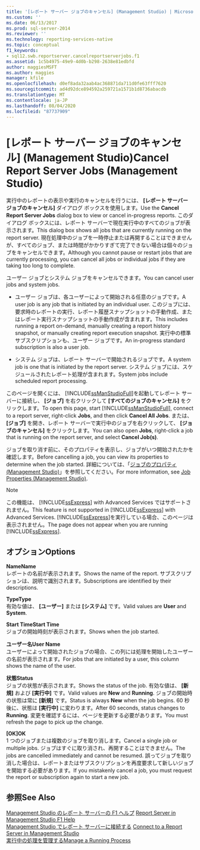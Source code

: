 ```yaml
---
title: '[レポート サーバー ジョブのキャンセル] (Management Studio) | Microsoft Docs'
ms.custom: ''
ms.date: 06/13/2017
ms.prod: sql-server-2014
ms.reviewer: ''
ms.technology: reporting-services-native
ms.topic: conceptual
f1_keywords:
- sql12.swb.reportserver.cancelreportserverjobs.f1
ms.assetid: 1c5b4975-49e9-4d0b-b298-2638e81edbfd
author: maggiesMSFT
ms.author: maggies
manager: kfile
ms.openlocfilehash: d0ef8ada32aab4ac368871da711d0fe63fff7620
ms.sourcegitcommit: ad4d92dce894592a259721a1571b1d8736abacdb
ms.translationtype: MT
ms.contentlocale: ja-JP
ms.lasthandoff: 08/04/2020
ms.locfileid: "87737909"
---
```

# <a name="cancel-report-server-jobs-management-studio"></a><span data-ttu-id="1c339-102">[レポート サーバー ジョブのキャンセル] (Management Studio)</span><span class="sxs-lookup"><span data-stu-id="1c339-102">Cancel Report Server Jobs (Management Studio)</span></span>
  <span data-ttu-id="1c339-103">実行中のレポートの表示や実行のキャンセルを行うには、 **[レポート サーバー ジョブのキャンセル]** ダイアログ ボックスを使用します。</span><span class="sxs-lookup"><span data-stu-id="1c339-103">Use the **Cancel Report Server Jobs** dialog box to view or cancel in-progress reports.</span></span> <span data-ttu-id="1c339-104">このダイアログ ボックスには、レポート サーバーで現在実行中のすべてのジョブが表示されます。</span><span class="sxs-lookup"><span data-stu-id="1c339-104">This dialog box shows all jobs that are currently running on the report server.</span></span> <span data-ttu-id="1c339-105">現在処理中のジョブを一時停止または再開することはできませんが、すべてのジョブ、または時間がかかりすぎて完了できない場合は個々のジョブをキャンセルできます。</span><span class="sxs-lookup"><span data-stu-id="1c339-105">Although you cannot pause or restart jobs that are currently processing, you can cancel all jobs or individual jobs if they are taking too long to complete.</span></span>  
  
 <span data-ttu-id="1c339-106">ユーザー ジョブとシステム ジョブをキャンセルできます。</span><span class="sxs-lookup"><span data-stu-id="1c339-106">You can cancel user jobs and system jobs.</span></span>  
  
-   <span data-ttu-id="1c339-107">ユーザー ジョブは、各ユーザーによって開始される任意のジョブです。</span><span class="sxs-lookup"><span data-stu-id="1c339-107">A user job is any job that is initiated by an individual user.</span></span> <span data-ttu-id="1c339-108">このジョブには、要求時のレポートの実行、レポート履歴スナップショットの手動作成、またはレポート実行スナップショットの手動作成が含まれます。</span><span class="sxs-lookup"><span data-stu-id="1c339-108">This includes running a report on-demand, manually creating a report history snapshot, or manually creating report execution snapshot.</span></span> <span data-ttu-id="1c339-109">実行中の標準サブスクリプションも、ユーザー ジョブです。</span><span class="sxs-lookup"><span data-stu-id="1c339-109">An in-progress standard subscription is also a user job.</span></span>  
  
-   <span data-ttu-id="1c339-110">システム ジョブは、レポート サーバーで開始されるジョブです。</span><span class="sxs-lookup"><span data-stu-id="1c339-110">A system job is one that is initiated by the report server.</span></span> <span data-ttu-id="1c339-111">システム ジョブには、スケジュールされたレポート処理が含まれます。</span><span class="sxs-lookup"><span data-stu-id="1c339-111">System jobs include scheduled report processing.</span></span>  
  
 <span data-ttu-id="1c339-112">このページを開くには、 [!INCLUDE[ssManStudioFull](../../includes/ssmanstudiofull-md.md)]を起動してレポート サーバーに接続し、 **[ジョブ]** を右クリックして **[すべてのジョブのキャンセル]** をクリックします。</span><span class="sxs-lookup"><span data-stu-id="1c339-112">To open this page, start [!INCLUDE[ssManStudioFull](../../includes/ssmanstudiofull-md.md)], connect to a report server, right-click **Jobs**, and then click **Cancel All Jobs**.</span></span> <span data-ttu-id="1c339-113">または、 **[ジョブ]** を開き、レポート サーバーで実行中のジョブを右クリックして、 **[ジョブのキャンセル]** をクリックします。</span><span class="sxs-lookup"><span data-stu-id="1c339-113">You can also open **Jobs**, right-click a job that is running on the report server, and select **Cancel Job(s)**.</span></span>  
  
 <span data-ttu-id="1c339-114">ジョブを取り消す前に、そのプロパティを表示し、ジョブがいつ開始されたかを確認します。</span><span class="sxs-lookup"><span data-stu-id="1c339-114">Before cancelling a job, you can view its properties to determine when the job started.</span></span> <span data-ttu-id="1c339-115">詳細については、「[ジョブのプロパティ &#40;Management Studio&#41;](job-properties-management-studio.md)」を参照してください。</span><span class="sxs-lookup"><span data-stu-id="1c339-115">For more information, see [Job Properties &#40;Management Studio&#41;](job-properties-management-studio.md).</span></span>  
  
> [!NOTE]  
>  <span data-ttu-id="1c339-116">この機能は、 [!INCLUDE[ssExpress](../../includes/ssexpress-md.md)] with Advanced Services ではサポートされません。</span><span class="sxs-lookup"><span data-stu-id="1c339-116">This feature is not supported in [!INCLUDE[ssExpress](../../includes/ssexpress-md.md)] with Advanced Services.</span></span> <span data-ttu-id="1c339-117">[!INCLUDE[ssExpress](../../includes/ssexpress-md.md)]を実行している場合、このページは表示されません。</span><span class="sxs-lookup"><span data-stu-id="1c339-117">The page does not appear when you are running [!INCLUDE[ssExpress](../../includes/ssexpress-md.md)].</span></span>  
  
## <a name="options"></a><span data-ttu-id="1c339-118">オプション</span><span class="sxs-lookup"><span data-stu-id="1c339-118">Options</span></span>  
 <span data-ttu-id="1c339-119">**Name**</span><span class="sxs-lookup"><span data-stu-id="1c339-119">**Name**</span></span>  
 <span data-ttu-id="1c339-120">レポートの名前が表示されます。</span><span class="sxs-lookup"><span data-stu-id="1c339-120">Shows the name of the report.</span></span> <span data-ttu-id="1c339-121">サブスクリプションは、説明で識別されます。</span><span class="sxs-lookup"><span data-stu-id="1c339-121">Subscriptions are identified by their descriptions.</span></span>  
  
 <span data-ttu-id="1c339-122">**Type**</span><span class="sxs-lookup"><span data-stu-id="1c339-122">**Type**</span></span>  
 <span data-ttu-id="1c339-123">有効な値は、 **[ユーザー]** または **[システム]** です。</span><span class="sxs-lookup"><span data-stu-id="1c339-123">Valid values are **User** and **System**.</span></span>  
  
 <span data-ttu-id="1c339-124">**Start Time**</span><span class="sxs-lookup"><span data-stu-id="1c339-124">**Start Time**</span></span>  
 <span data-ttu-id="1c339-125">ジョブの開始時刻が表示されます。</span><span class="sxs-lookup"><span data-stu-id="1c339-125">Shows when the job started.</span></span>  
  
 <span data-ttu-id="1c339-126">**ユーザー名**</span><span class="sxs-lookup"><span data-stu-id="1c339-126">**User Name**</span></span>  
 <span data-ttu-id="1c339-127">ユーザーによって開始されたジョブの場合、この列には処理を開始したユーザーの名前が表示されます。</span><span class="sxs-lookup"><span data-stu-id="1c339-127">For jobs that are initiated by a user, this column shows the name of the user.</span></span>  
  
 <span data-ttu-id="1c339-128">**状態**</span><span class="sxs-lookup"><span data-stu-id="1c339-128">**Status**</span></span>  
 <span data-ttu-id="1c339-129">ジョブの状態が表示されます。</span><span class="sxs-lookup"><span data-stu-id="1c339-129">Shows the status of the job.</span></span> <span data-ttu-id="1c339-130">有効な値は、 **[新規]** および **[実行中]** です。</span><span class="sxs-lookup"><span data-stu-id="1c339-130">Valid values are **New** and **Running**.</span></span> <span data-ttu-id="1c339-131">ジョブの開始時の状態は常に **[新規]** です。</span><span class="sxs-lookup"><span data-stu-id="1c339-131">Status is always **New** when the job begins.</span></span> <span data-ttu-id="1c339-132">60 秒後に、状態は **[実行中]** に変わります。</span><span class="sxs-lookup"><span data-stu-id="1c339-132">After 60 seconds, status changes to **Running**.</span></span> <span data-ttu-id="1c339-133">変更を確認するには、ページを更新する必要があります。</span><span class="sxs-lookup"><span data-stu-id="1c339-133">You must refresh the page to pick up the change.</span></span>  
  
 <span data-ttu-id="1c339-134">**[OK]**</span><span class="sxs-lookup"><span data-stu-id="1c339-134">**OK**</span></span>  
 <span data-ttu-id="1c339-135">1 つのジョブまたは複数のジョブを取り消します。</span><span class="sxs-lookup"><span data-stu-id="1c339-135">Cancel a single job or multiple jobs.</span></span> <span data-ttu-id="1c339-136">ジョブはすぐに取り消され、再開することはできません。</span><span class="sxs-lookup"><span data-stu-id="1c339-136">The jobs are cancelled immediately and cannot be resumed.</span></span> <span data-ttu-id="1c339-137">誤ってジョブを取り消した場合は、レポートまたはサブスクリプションを再度要求して新しいジョブを開始する必要があります。</span><span class="sxs-lookup"><span data-stu-id="1c339-137">If you mistakenly cancel a job, you must request the report or subscription again to start a new job.</span></span>  
  
## <a name="see-also"></a><span data-ttu-id="1c339-138">参照</span><span class="sxs-lookup"><span data-stu-id="1c339-138">See Also</span></span>  
 <span data-ttu-id="1c339-139">[Management Studio のレポート サーバーの F1 ヘルプ](report-server-in-management-studio-f1-help.md) </span><span class="sxs-lookup"><span data-stu-id="1c339-139">[Report Server in Management Studio F1 Help](report-server-in-management-studio-f1-help.md) </span></span>  
 <span data-ttu-id="1c339-140">[Management Studio でレポート サーバーに接続する](connect-to-a-report-server-in-management-studio.md) </span><span class="sxs-lookup"><span data-stu-id="1c339-140">[Connect to a Report Server in Management Studio](connect-to-a-report-server-in-management-studio.md) </span></span>  
 [<span data-ttu-id="1c339-141">実行中の処理を管理する</span><span class="sxs-lookup"><span data-stu-id="1c339-141">Manage a Running Process</span></span>](../subscriptions/manage-a-running-process.md)  
  
  
